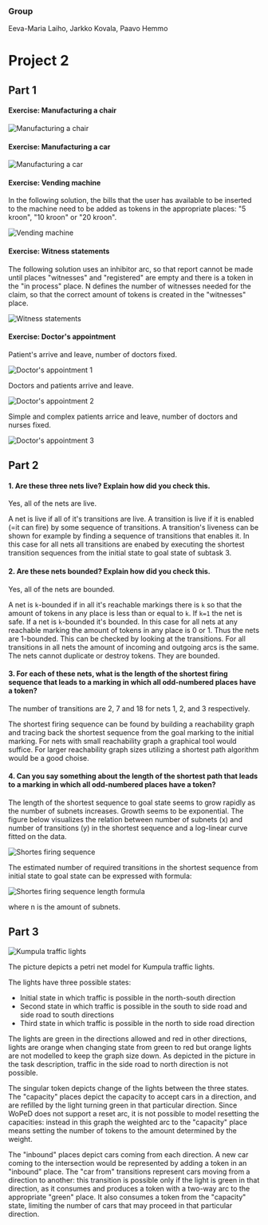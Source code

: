 ### Group

Eeva-Maria Laiho, Jarkko Kovala, Paavo Hemmo

# Project 2

## Part 1

#### Exercise: Manufacturing a chair

![Manufacturing a chair](chair.jpg)

#### Exercise: Manufacturing a car

![Manufacturing a car](car.jpg)

#### Exercise: Vending machine

In the following solution, the bills that the user has available to be inserted to the machine need to be added as tokens in the appropriate places: "5 kroon", "10 kroon" or "20 kroon".

![Vending machine](vending.png)

#### Exercise: Witness statements

The following solution uses an inhibitor arc, so that report cannot be made until places "witnesses" and "registered" are empty and there is a token in the "in process" place. N defines the number of witnesses needed for the claim, so that the correct amount of tokens is created in the "witnesses" place.

![Witness statements](insurance.png)


#### Exercise: Doctor's appointment

Patient's arrive and leave, number of doctors fixed.

![Doctor's appointment 1](doctors_1.png)

Doctors and patients arrive and leave.

![Doctor's appointment 2](doctors_2.png)

Simple and complex patients arrice and leave, number of doctors and nurses fixed.

![Doctor's appointment 3](doctors_2.png)


## Part 2

#### 1. Are these three nets live? Explain how did you check this.

Yes, all of the nets are live. 

A net is live if all of it's transitions are live. A transition is live if it is enabled (=it can fire) by some sequence of transitions. A transition's liveness can be shown for example by finding a sequence of transitions that enables it. In this case for all nets all transitions are enabed by executing the shortest transition sequences from the initial state to goal state of subtask 3. 

#### 2. Are these nets bounded? Explain how did you check this.

Yes, all of the nets are bounded.

A net is ```k```-bounded if in all it's reachable markings there is ```k``` so that the amount of tokens in any place is less than or equal to ```k```. If ```k=1``` the net is safe. If a net is ```k```-bounded it's bounded. In this case for all nets at any reachable marking the amount of tokens in any place is 0 or 1. Thus the nets are 1-bounded. This can be checked by looking at the transitions. For all transitions in all nets the amount of incoming and outgoing arcs is the same. The nets cannot duplicate or destroy tokens. They are bounded.


#### 3. For each of these nets, what is the length of the shortest firing sequence that leads to a marking in which all odd-numbered places have a token? 

The number of transitions are 2, 7 and 18 for nets 1, 2, and 3 respectively.

The shortest firing sequence can be found by building a reachability graph and tracing back the shortest sequence from the goal marking to the initial marking. For nets with small reachability graph a graphical tool would suffice. For larger reachability graph sizes utilizing a shortest path algorithm would be a good choise.  

#### 4. Can you say something about the length of the shortest path that leads to a marking in which all odd-numbered places have a token?

The length of the shortest sequence to goal state seems to grow rapidly as the number of subnets increases. Growth seems to be exponential. The figure below visualizes the relation between number of subnets (x) and number of transitions (y) in the shortest sequence and a log-linear curve fitted on the data. 

![Shortes firing sequence](shortest_firing_sequence.png)

The estimated number of required transitions in the shortest sequence from initial state to goal state can be expressed with formula: 

![Shortes firing sequence length formula](firing_sequence_formula.png)

where n is the amount of subnets.


## Part 3

![Kumpula traffic lights](kumpula.png)

The picture depicts a petri net model for Kumpula traffic lights.

The lights have three possible states:

* Initial state in which traffic is possible in the north-south direction
* Second state in which traffic is possible in the south to side road and side road to south directions
* Third state in which traffic is possible in the north to side road direction

The lights are green in the directions allowed and red in other directions, lights are orange when changing state from green to red but orange lights are not modelled to keep the graph size down. As depicted in the picture in the task description, traffic in the side road to north direction is not possible.

The singular token depicts change of the lights between the three states. The "capacity" places depict the capacity to accept cars in a direction, and are refilled by the light turning green in that particular direction. Since WoPeD does not support a reset arc, it is not possible to model resetting the capacities: instead in this graph the weighted arc to the "capacity" place means setting the number of tokens to the amount determined by the weight.

The "inbound" places depict cars coming from each direction. A new car coming to the intersection would be represented by adding a token in an "inbound" place. The "car from" transitions represent cars moving from a direction to another: this transition is possible only if the light is green in that direction, as it consumes and produces a token with a two-way arc to the appropriate "green" place. It also consumes a token from the "capacity" state, limiting the number of cars that may proceed in that particular direction.



